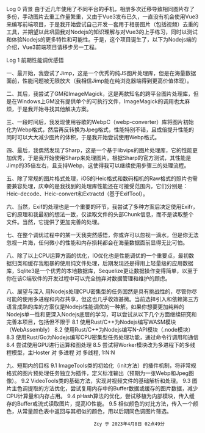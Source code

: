 Log 0 背景
 由于近几年使用了不同平台的手机，相册多次迁移导致相同图片存了多份，手动图片去重工作量繁重，又由于Vue3发布已久，一直没有机会使用Vue3来编写前端项目，于是我开始尝试自己开发一套用于相册图片（包括视频）去重的工具，并期望以此巩固我对Nodejs的知识理解与对Vue3的上手练习，同时以测试和体验Nodejs的更多特性和可能性。于是，这个项目诞生了，以下为Nodejs端的介绍，Vue3前端项目请移步另一工程。


Log 1 前期性能调优感悟

一、最开始，我尝试了Jimp，这是一个优秀的纯JS图片处理库，但是在海量数据面前，性能问题被无限放大（我相信Jimp能在纯浏览器端得到更高价值体现）。

二、其后，我尝试了GM和ImageMagick，这是两款知名的跨平台图片处理库，但是在Windows上GM没有提供单个的可执行文件，ImageMagick的调用也太麻烦，于是我开始寻找其他解决方案。

三、一段时间后，我发现使用谷歌的WebpC（webp-converter）库将图片初始化为Webp格式，然后再反转换为Jpeg格式，性能特别不错，且成倍提升性能的同时可以大大减少图片的体积，于是我开始尝试使用Webp格式。

四、最后，我偶然发现了Sharp，这是一个基于libvips的图片处理库，它的性能更加优秀，于是我开始使用Sharp来处理图片。根据Sharp的官方测试，其性能是Jimp的35倍左右，且支持Webp，这使得我可以继续使用步骤三的处理流程。

五、除了常规的图片格式处理，iOS的Heic格式和数码相机的Raw格式的照片也需要兼容处理，庆幸的是我找到的处理库性能还在可接受范围内，它们分别是：Heic-decode、Heic-convert和Extractd（基于ExifTool）。

六、当然，Exif的处理也是一个重要的环节，我尝试了多种方案后决定使用Exifr，它的原理和我最初的想法一致，仅读取文件的头部Chunk信息，而不是读取整个文件。当然，它提供了更加完善的处理。

七、在整个调优过程中的某一天我突然感悟，你或许可以忽视一滴水，但是你无法忽视一片海，任何微小的性能和内存损耗都会在海量数据面前显得无比可怕。

八、除了以上CPU运算方面的优化，IO优化也是性能调优的一个重要点，最初数据归类和缓存我粗暴的使用纯文件处理，后期发现还是得用上轻量级的应用数据库，Sqlite3是一个优秀的本地数据库，Sequelize更让数据操作变得简单，以至于你在该C端软件的开发过程中可以完全抛弃对数据管理和维护的顾虑。

八、展望与深入
  用Nodejs处理CPU密集型的任务固然是具有挑战性的，尽管你尽可能的使用多进程和内存共享，但这也几乎收效甚微。当前选择引入和依赖第三方语言成熟的库的方案仅是Nodejs性能调优的一种解。如果你想要更加纯粹的Nodejs单一性和更深入Nodejs底层的学习，可以尝试从以下几个方面继续研究和完善本项目，包括但不限于
  8.1 使用Rust/C++为Nodejs编写WASM模块（WebAssembly）
  8.2 使用Rust/C++为Nodejs编写N-API模块（.node模块）
  8.3 使用Rust/Go为Nodejs编写CPU密集型任务处理功能，通过命令行调用和通信
  8.4 尝试使用GPU进行运算和图处理
  8.5 尝试将Worker模块改为多进程下的多线程模型，主Hoster 对 多进程 对 多线程, 1:N:N

九、短期内的目标
  9.1 ImageTools类的初始化（init方法）的插件机制，将非常规格式的图片预处理任务独立为插件，定义标准输出（预期为一张Webp和Jpeg图像）。
  9.2 VideoTools类的基础方法，实现对视频文件的基础解析和处理。
  9.3 图片主色调提取的方法优化，尝试复用内存中的Buffer数据或缓存的图片数据，减少CPU计算量和内存占用。
  9.4 pHash算法的优化，尝试移植为内部模块，传入缓存的Buffer或流式读取图片，提高IO性能。
  9.5 相似颜色的对比方法，传入一个颜色，从常量颜色表中返回与其相似的颜色，用以后期同色调图片筛选。


                                    Zcy 于 2023年4月8日 02点49分